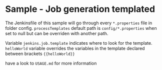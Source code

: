 # Sample - Job generation templated

The Jenkinsfile of this sample will go through every `*.properties` file in folder config.
`processTemplates` default path is `config/*.properties` when set to null but can be overriden with another path.

Variable `jenkins.job.template` indicates where to look for the template.
`helloWorld` variable overrides the variables in the template declared between brackets `{{helloWorld}}`

have a look to `USAGE.md` for more information
